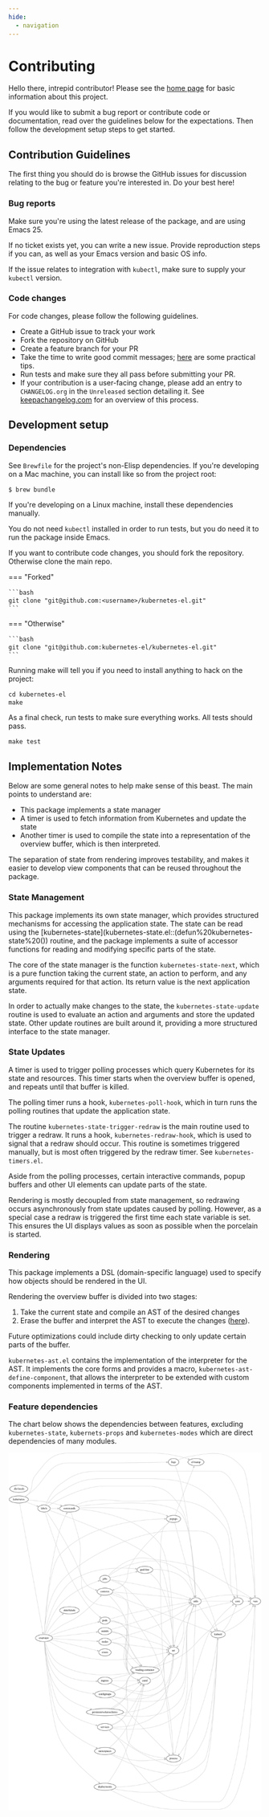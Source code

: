 ```yaml
---
hide:
  - navigation
---
```


# Contributing

Hello there, intrepid contributor! Please see the [home page](index.md)
for basic information about this project.

If you would like to submit a bug report or contribute code or
documentation, read over the guidelines below for the expectations. Then
follow the development setup steps to get started.

## Contribution Guidelines

The first thing you should do is browse the GitHub issues for discussion
relating to the bug or feature you're interested in. Do your best here!

### Bug reports

Make sure you're using the latest release of the package, and are using
Emacs 25.

If no ticket exists yet, you can write a new issue. Provide reproduction
steps if you can, as well as your Emacs version and basic OS info.

If the issue relates to integration with `kubectl`, make sure to supply
your `kubectl` version.

### Code changes

For code changes, please follow the following guidelines.

- Create a GitHub issue to track your work
- Fork the repository on GitHub
- Create a feature branch for your PR
- Take the time to write good commit messages;
  [here](https://www.freecodecamp.org/news/writing-good-commit-messages-a-practical-guide/)
  are some practical tips.
- Run tests and make sure they all pass before submitting your PR.
- If your contribution is a user-facing change, please add an entry to
  `CHANGELOG.org` in the `Unreleased` section detailing it. See
  [keepachangelog.com](https://keepachangelog.com/en/1.0.0/) for an
  overview of this process.

## Development setup

### Dependencies

See `Brewfile` for the project's non-Elisp dependencies. If you're developing on a Mac machine, you can install like so
from the project root:
```bash
$ brew bundle
```

If you're developing on a Linux machine, install these dependencies manually.

You do not need `kubectl` installed in order to run tests, but you do need it to run the package inside Emacs.

If you want to contribute code changes, you should fork the repository.  Otherwise clone the main repo.

=== "Forked"

    ```bash
    git clone "git@github.com:<username>/kubernetes-el.git"
    ```

=== "Otherwise"

    ```bash
    git clone "git@github.com:kubernetes-el/kubernetes-el.git"
    ```

Running make will tell you if you need to install anything to hack on
the project:

    cd kubernetes-el
    make

As a final check, run tests to make sure everything works. All tests
should pass.

    make test

## Implementation Notes

Below are some general notes to help make sense of this beast. The main
points to understand are:

- This package implements a state manager
- A timer is used to fetch information from Kubernetes and update the
  state
- Another timer is used to compile the state into a representation of
  the overview buffer, which is then interpreted.

The separation of state from rendering improves testability, and makes
it easier to develop view components that can be reused throughout the
package.

### State Management

This package implements its own state manager, which provides structured
mechanisms for accessing the application state. The state can be read
using the
[kubernetes-state](kubernetes-state.el::(defun%20kubernetes-state%20())
routine, and the package implements a suite of accessor functions for
reading and modifying specific parts of the state.

The core of the state manager is the function `kubernetes-state-next`, which is
a pure function taking the current state, an action to perform, and any
arguments required for that action. Its return value is the next application
state.

In order to actually make changes to the state, the `kubernetes-state-update`
routine is used to evaluate an action and arguments and store the updated
state. Other update routines are built around it, providing a more structured
interface to the state manager.

### State Updates

A timer is used to trigger polling processes which query Kubernetes for
its state and resources. This timer starts when the overview buffer is
opened, and repeats until that buffer is killed.

The polling timer runs a hook, `kubernetes-poll-hook`, which in turn
runs the polling routines that update the application state.

The routine `kubernetes-state-trigger-redraw` is the main routine used to
trigger a redraw. It runs a hook, `kubernetes-redraw-hook`, which is used to
signal that a redraw should occur. This routine is sometimes triggered manually,
but is most often triggered by the redraw timer. See `kubernetes-timers.el`.

Aside from the polling processes, certain interactive commands, popup
buffers and other UI elements can update parts of the state.

Rendering is mostly decoupled from state management, so redrawing occurs
asynchronously from state updates caused by polling. However, as a
special case a redraw is triggered the first time each state variable is
set. This ensures the UI displays values as soon as possible when the
porcelain is started.

### Rendering

This package implements a DSL (domain-specific language) used to specify
how objects should be rendered in the UI.

Rendering the overview buffer is divided into two stages:

1. Take the current state and compile an AST of the desired changes
2. Erase the buffer and interpret the AST to execute the changes
   ([here](kubernetes.el::;;%20Render%20AST%20Interpreter)).

Future optimizations could include dirty checking to only update certain
parts of the buffer.

`kubernetes-ast.el` contains the implementation of the interpreter for the
AST. It implements the core forms and provides a macro,
`kubernetes-ast-define-component`, that allows the interpreter to be extended
with custom components implemented in terms of the AST.

### Feature dependencies

The chart below shows the dependencies between features, excluding
`kubernetes-state`, `kubernets-props` and `kubernetes-modes` which are
direct dependencies of many modules.

![](../assets/project-deps.png)
